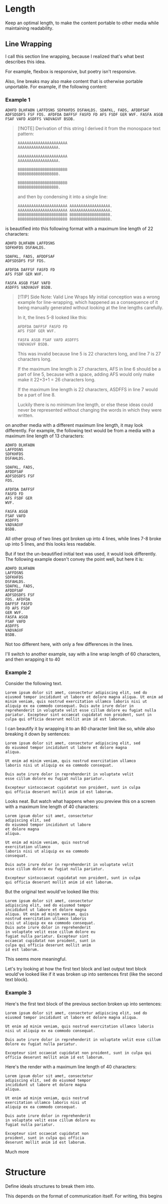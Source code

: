 
# Length
Keep an optimal length, to make the content portable to other media
while maintaining readability.

## Line Wrapping
I call this section line wrapping, because I realized that's what best describes this idea.

For example, flexbox is responsive, but poetry isn't responsive.

Also, line breaks may also make content that is otherwise portable unportable. For example, if the following content:
### Example 1

```
ADHFD DLHFABN LAFFDSNS SDFKHFDS DSFAHLDS. SDAFKL, FADS, AFDDFSAF ADFSDSDFS FSF FDS. AFDFDA DAFFSF FASFD FD AFS FSDF GER WVF. FASFA ASGB FSAF VAFD ASDFFS VADVAGVF BSDB.
```

> [!NOTE] Derivation of this string
> I derived it from the monospace text pattern:
> 
> ```
> AAAAAAAAAAAAAAAAAAAAAA
> AAAAAAAAAAAAAAAAAA.
> 
> AAAAAAAAAAAAAAAAAAAAAA
> AAAAAAAAAAAAAAAAAA.
> 
> BBBBBBBBBBBBBBBBBBBBBB
> BBBBBBBBBBBBBBBBBB.
> 
> BBBBBBBBBBBBBBBBBBBBBB
> BBBBBBBBBBBBBBBBBB.
> ```
> 
> and then by condensing it into a single line:
> 
> ```
> AAAAAAAAAAAAAAAAAAAAAA AAAAAAAAAAAAAAAAAA. AAAAAAAAAAAAAAAAAAAAAA AAAAAAAAAAAAAAAAAA. BBBBBBBBBBBBBBBBBBBBBB BBBBBBBBBBBBBBBBBB. BBBBBBBBBBBBBBBBBBBBBB BBBBBBBBBBBBBBBBBB.
> ```

is beautified into this following format with a maximum line length of 22 characters:
```
ADHFD DLHFABN LAFFDSNS
SDFKHFDS DSFAHLDS.

SDAFKL, FADS, AFDDFSAF
ADFSDSDFS FSF FDS.

AFDFDA DAFFSF FASFD FD
AFS FSDF GER WVF.

FASFA ASGB FSAF VAFD
ASDFFS VADVAGVF BSDB.
```

> [!TIP] Side Note: Valid Line Wraps
> My initial conception was a wrong example for line-wrapping, which happened as a consequence of it being manually generated without looking at the line lengths carefully.
> 
> In it, the lines 5-8 looked like this:
> ```
> AFDFDA DAFFSF FASFD FD
> AFS FSDF GER WVF.
> 
> FASFA ASGB FSAF VAFD ASDFFS
> VADVAGVF BSDB.
> ```
> This was invalid because line 5 is 22 characters long, and line 7 is 27 characters long.
> 
> If the maximum line length is 27 characters, AFS in line 6 should be a part of line 5, because with a space, adding AFS would only make make it 22+3+1 = 26 characters long.
> 
> If the maximum line length is 22 characters, ASDFFS in line 7 would be a part of line 8.
> 
> Luckily there is no minimum line length, or else these ideas could never be represented without changing the words in which they were written.

on another media with a different maximum line length, it may look differently. For example, the following text would be from a media with a maximum line length of 13 characters:

```
ADHFD DLHFABN
LAFFDSNS
SDFKHFDS
DSFAHLDS.

SDAFKL, FADS,
AFDDFSAF
ADFSDSDFS FSF
FDS.

AFDFDA DAFFSF
FASFD FD
AFS FSDF GER
WVF.

FASFA ASGB
FSAF VAFD
ASDFFS
VADVAGVF
BSDB.
```

All other group of two lines got broken up into 4 lines, while lines 7-8 broke up into 5 lines, and this looks less readable.

But if text the un-beautified initial text was used, it would look differently. The following example doesn't convey the point well, but here it is:
```
ADHFD DLHFABN
LAFFDSNS
SDFKHFDS
DSFAHLDS.
SDAFKL, FADS,
AFDDFSAF
ADFSDSDFS FSF
FDS. AFDFDA
DAFFSF FASFD
FD AFS FSDF
GER WVF.
FASFA ASGB
FSAF VAFD
ASDFFS
VADVAGVF
BSDB.
```
Not too different here, with only a few differences in the lines.

I'll switch to another example, say with a line wrap length of 60 characters, and then wrapping it to 40
### Example 2

Consider the following text.

```
Lorem ipsum dolor sit amet, consectetur adipiscing elit, sed do eiusmod tempor incididunt ut labore et dolore magna aliqua. Ut enim ad minim veniam, quis nostrud exercitation ullamco laboris nisi ut aliquip ex ea commodo consequat. Duis aute irure dolor in reprehenderit in voluptate velit esse cillum dolore eu fugiat nulla pariatur. Excepteur sint occaecat cupidatat non proident, sunt in culpa qui officia deserunt mollit anim id est laborum.
```

I can beautify it by wrapping it to an 80 character limit like so, while also breaking it down by sentences:

```
Lorem ipsum dolor sit amet, consectetur adipiscing elit, sed
do eiusmod tempor incididunt ut labore et dolore magna
aliqua.

Ut enim ad minim veniam, quis nostrud exercitation ullamco
laboris nisi ut aliquip ex ea commodo consequat.

Duis aute irure dolor in reprehenderit in voluptate velit
esse cillum dolore eu fugiat nulla pariatur.

Excepteur sintoccaecat cupidatat non proident, sunt in culpa
qui officia deserunt mollit anim id est laborum.
```

Looks neat. But watch what happens when you preview this on a screen with a maximum line length of 40 characters:

```
Lorem ipsum dolor sit amet, consectetur
adipiscing elit, sed
do eiusmod tempor incididunt ut labore
et dolore magna
aliqua.

Ut enim ad minim veniam, quis nostrud
exercitation ullamco
laboris nisi ut aliquip ex ea commodo
consequat.

Duis aute irure dolor in reprehenderit in voluptate velit
esse cillum dolore eu fugiat nulla pariatur.

Excepteur sintoccaecat cupidatat non proident, sunt in culpa
qui officia deserunt mollit anim id est laborum.
```

But the original text would've looked like this:

```
Lorem ipsum dolor sit amet, consectetur
adipiscing elit, sed do eiusmod tempor
incididunt ut labore et dolore magna
aliqua. Ut enim ad minim veniam, quis
nostrud exercitation ullamco laboris 
nisi ut aliquip ex ea commodo consequat.
Duis aute irure dolor in reprehenderit
in voluptate velit esse cillum dolore eu
fugiat nulla pariatur. Excepteur sint
occaecat cupidatat non proident, sunt in
culpa qui officia deserunt mollit anim
id est laborum.
```

This seems more meaningful.

Let's try looking at how the first text block and last output text block would've looked like if it was broken up into sentences first (like the second text block).
### Example 3

Here's the first text block of the previous section broken up into sentences:
```
Lorem ipsum dolor sit amet, consectetur adipiscing elit, sed do eiusmod tempor incididunt ut labore et dolore magna aliqua.

Ut enim ad minim veniam, quis nostrud exercitation ullamco laboris nisi ut aliquip ex ea commodo consequat.

Duis aute irure dolor in reprehenderit in voluptate velit esse cillum dolore eu fugiat nulla pariatur.

Excepteur sint occaecat cupidatat non proident, sunt in culpa qui officia deserunt mollit anim id est laborum.
```

Here's the render with a maximum line length of 40 characters:
```
Lorem ipsum dolor sit amet, consectetur
adipiscing elit, sed do eiusmod tempor
incididunt ut labore et dolore magna
aliqua.

Ut enim ad minim veniam, quis nostrud
exercitation ullamco laboris nisi ut
aliquip ex ea commodo consequat.

Duis aute irure dolor in reprehenderit
in voluptate velit esse cillum dolore eu
fugiat nulla pariatur.

Excepteur sint occaecat cupidatat non
proident, sunt in culpa qui officia
deserunt mollit anim id est laborum.
```

Much more 
# Structure
Define ideals structures to break them into.

This depends on the format of communication itself.
For writing, this begins